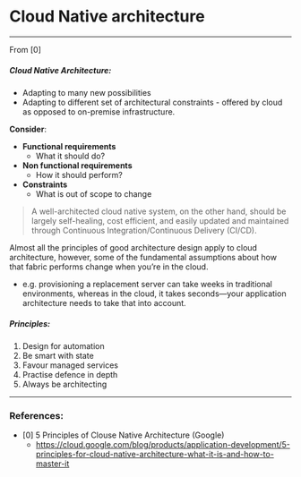 # Cloud Native architecture
----------------------------------------------------------------------------------------------------------------------
From [0]

##### Cloud Native Architecture:
* Adapting to many new possibilities
* Adapting to different set of architectural constraints - offered by cloud as opposed to on-premise infrastructure.

**Consider**:
* **Functional requirements**
    * What it should do?
* **Non functional requirements**
    * How it should perform?
* **Constraints**
    * What is out of scope to change

> A well-architected cloud native system, on the other hand, should be largely self-healing, cost efficient, and easily updated and maintained through Continuous Integration/Continuous Delivery (CI/CD).

Almost all the principles of good architecture design apply to cloud architecture, however, some of the fundamental assumptions about how that fabric performs change when you’re in the cloud. 
* e.g. provisioning a replacement server can take weeks in traditional environments, whereas in the cloud, it takes seconds—your application architecture needs to take that into account.

##### Principles:
1. Design for automation
2. Be smart with state
3. Favour managed services
4. Practise defence in depth
5. Always be architecting



----------------------------------------------------------------------------------------------------------------------
### References:
* [0] 5 Principles of Clouse Native Architecture (Google)
  * https://cloud.google.com/blog/products/application-development/5-principles-for-cloud-native-architecture-what-it-is-and-how-to-master-it